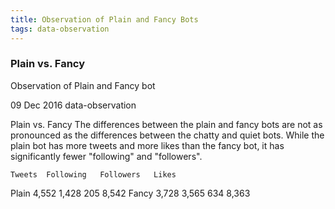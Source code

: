 ```yaml
---
title: Observation of Plain and Fancy Bots
tags: data-observation
---
```


### Plain vs. Fancy


Observation of Plain and Fancy bot

09 Dec 2016    data-observation

Plain vs. Fancy
The differences between the plain and fancy bots are not as pronounced as the differences between the chatty and quiet bots.
While the plain bot has more tweets and more likes than the fancy bot, it has significantly fewer "following" and "followers".

  	Tweets 	Following 	Followers 	Likes
Plain 	4,552 	1,428 205 	8,542
Fancy 	3,728 	3,565 	634 	8,363
